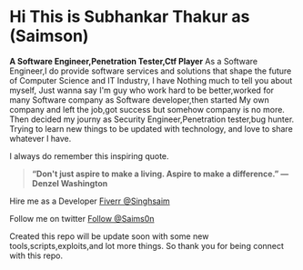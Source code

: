 # Hi This is Subhankar Thakur as (Saimson)
**A Software Engineer,Penetration Tester,Ctf Player**
As a Software Engineer,I do provide software services and solutions that shape the future of Computer Science and IT Industry,
I have Nothing much to tell you about myself,
Just wanna say I'm guy who work hard to be better,worked for many 
Software company as Software developer,then started My own company
and left the job,got success but somehow company is no more.
Then decided my journy as Security Engineer,Penetration tester,bug hunter.
Trying to learn new things to be updated with technology,
and love to share whatever I have.


I always do remember this inspiring quote.
> **“Don't just aspire to make a living. Aspire to make a difference.” 
                                               —Denzel Washington**



Hire me as a Developer
<a class="github"
href="https://www.fiverr.com/singhsaim">
Fiverr @Singhsaim</a>

Follow me on twitter
<a class="twitter-follow-button"
  href="https://twitter.com/saims0n">
Follow @Saims0n</a>
 
 


Created this repo will be update soon with some new tools,scripts,exploits,and lot more things.
  So thank you for being connect with this repo.
